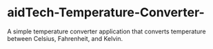 # aidTech-Temperature-Converter-
A simple temperature converter application that converts temperature between Celsius, Fahrenheit, and Kelvin.
